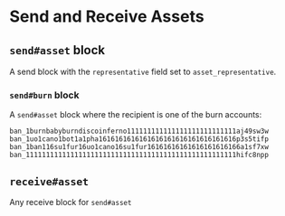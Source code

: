 # Send and Receive Assets

## `send#asset` block

A send block with the `representative` field set to `asset_representative`.

### `send#burn` block

A `send#asset` block where the recipient is one of the burn accounts:

```
ban_1burnbabyburndiscoinferno111111111111111111111111111aj49sw3w
ban_1uo1cano1bot1a1pha1616161616161616161616161616161616p3s5tifp
ban_1ban116su1fur16uo1cano16su1fur16161616161616161616166a1sf7xw
ban_1111111111111111111111111111111111111111111111111111hifc8npp
```


## `receive#asset`

Any receive block for `send#asset`
